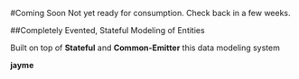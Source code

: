 #Coming Soon
Not yet ready for consumption.  Check back in a few weeks.

##Completely Evented, Stateful Modeling of Entities

Built on top of __Stateful__ and __Common-Emitter__ this data modeling system  

__jayme__